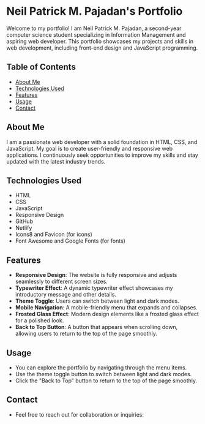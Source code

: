 # Neil Patrick M. Pajadan's Portfolio

Welcome to my portfolio! I am Neil Patrick M. Pajadan, a second-year computer science student specializing in Information Management and aspiring web developer. This portfolio showcases my projects and skills in web development, including front-end design and JavaScript programming.

## Table of Contents
- [About Me](#about-me)
- [Technologies Used](#technologies-used)
- [Features](#features)
- [Usage](#usage)
- [Contact](#contact)

## About Me
I am a passionate web developer with a solid foundation in HTML, CSS, and JavaScript. My goal is to create user-friendly and responsive web applications. I continuously seek opportunities to improve my skills and stay updated with the latest industry trends.

## Technologies Used
- HTML
- CSS
- JavaScript
- Responsive Design
- GitHub
- Netlify
- Icons8 and Favicon (for icons)
- Font Awesome and Google Fonts (for fonts)

## Features
- **Responsive Design**: The website is fully responsive and adjusts seamlessly to different screen sizes.
- **Typewriter Effect**: A dynamic typewriter effect showcases my introductory message and other details.
- **Theme Toggle**: Users can switch between light and dark modes.
- **Mobile Navigation**: A mobile-friendly menu that expands and collapses.
- **Frosted Glass Effect**: Modern design elements like a frosted glass effect for a polished look.
- **Back to Top Button**: A button that appears when scrolling down, allowing users to return to the top of the page smoothly.

## Usage
- You can explore the portfolio by navigating through the menu items.
- Use the theme toggle button to switch between light and dark modes.
- Click the "Back to Top" button to return to the top of the page smoothly.

## Contact
- Feel free to reach out for collaboration or inquiries:
